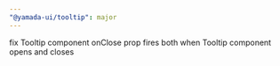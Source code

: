 ```yaml
---
"@yamada-ui/tooltip": major
---
```


fix Tooltip component onClose prop fires both when Tooltip component opens and closes
